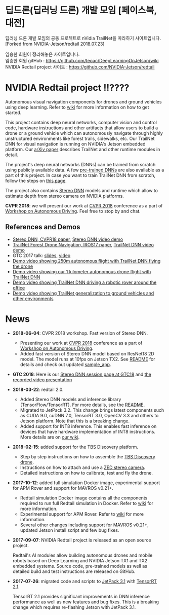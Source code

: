 # 딥드론(딥러닝 드론) 개발 모임 [페이스북, 대전]   
딥러닝 드론 개발 모임의 공동 프로젝트로 nVidia TrailNet을 따라하기 사이트입니다.   
[Forked from NVIDIA-Jetson/redtail 2018.07.23]   

임승한 회원이 정리해놓은 사이트입니다.   
임승한 회원 gitHub : https://github.com/teoac/DeepLearningOnJetson/wiki   
NVIDIA Redtail project 사이트 : https://github.com/NVIDIA-Jetson/redtail   


# NVIDIA Redtail project !!????

Autonomous visual navigation components for drones and ground vehicles using deep learning. Refer to [wiki](https://github.com/NVIDIA-Jetson/redtail/wiki) for more information on how to get started.

This project contains deep neural networks, computer vision and control code, hardware instructions and other artifacts that allow users to build a drone or a ground vehicle which can autonomously navigate through highly unstructured environments like forest trails, sidewalks, etc. Our TrailNet DNN for visual navigation is running on NVIDIA's Jetson embedded platform. Our [arXiv paper](https://arxiv.org/abs/1705.02550) describes TrailNet and other runtime modules in detail.

The project's deep neural networks (DNNs) can be trained from scratch using publicly available data. A few [pre-trained DNNs](../master/models/pretrained/) are also available as a part of this project. In case you want to train TrailNet DNN from scratch, follow the steps on [this page](../../wiki/Models).

The project also contains [Stereo DNN](../master/stereoDNN/) models and runtime which allow to estimate depth from stereo camera on NVIDIA platforms.

**CVPR 2018**: we will present our work at [CVPR 2018](http://cvpr2018.thecvf.com/) conference as a part of [Workshop on Autonomous Driving](http://www.wad.ai/index.html). Feel free to stop by and chat.

## References and Demos
* [Stereo DNN, CVPR18 paper](https://arxiv.org/abs/1803.09719), [Stereo DNN video demo](https://youtu.be/0FPQdVOYoAU)
* [TrailNet Forest Drone Navigation, IROS17 paper](https://arxiv.org/abs/1705.02550), [TrailNet DNN video demo](https://youtu.be/H7Ym3DMSGms)
* GTC 2017 talk: [slides](http://on-demand.gputechconf.com/gtc/2017/presentation/s7172-nikolai-smolyanskiy-autonomous-drone-navigation-with-deep-learning.pdf), [video](http://on-demand.gputechconf.com/gtc/2017/video/s7172-smolyanskiy-autonomous-drone-navigation-with-deep-learning%20(1).PNG.mp4)
* [Demo video showing 250m autonomous flight with TrailNet DNN flying the drone](https://youtu.be/H7Ym3DMSGms)
* [Demo video showing our 1 kilometer autonomous drone flight with TrailNet DNN](https://youtu.be/USYlt9t0lZY)
* [Demo video showing TrailNet DNN driving a robotic rover around the office](https://youtu.be/lOmT4yWcJrM)
* [Demo video showing TrailNet generalization to ground vehicles and other environments](https://youtu.be/ZKF5N8xUxfw)

# News
* **2018-06-04**: CVPR 2018 workshop. Fast version of Stereo DNN.
  * Presenting our work at [CVPR 2018](http://cvpr2018.thecvf.com/) conference as a part of [Workshop on Autonomous Driving](http://www.wad.ai/index.html).
  * Added fast version of Stereo DNN model based on ResNet18 2D model. The model runs at 10fps on Jetson TX2. See [README](../master/stereoDNN/) for details and check out updated [sample_app](../master/stereoDNN/sample_app).

* **GTC 2018**: Here is our [Stereo DNN session page at GTC18](https://2018gputechconf.smarteventscloud.com/connect/sessionDetail.ww?SESSION_ID=152050) and [the recorded video presentation](http://on-demand.gputechconf.com/gtc/2018/video/S8660/)

* **2018-03-22**: redtail 2.0.
  * Added Stereo DNN models and inference library (TensorFlow/TensorRT). For more details, see the [README](../master/stereoDNN/).
  * Migrated to JetPack 3.2. This change brings latest components such as CUDA 9.0, cuDNN 7.0, TensorRT 3.0, OpenCV 3.3 and others to Jetson platform. Note that this is a breaking change.
  * Added support for INT8 inference. This enables fast inference on devices that have hardware implementation of INT8 instructions. More details are on [our wiki](../../wiki/ROS-Nodes#int8-inference).

* **2018-02-15**: added support for the TBS Discovery platform.
  * Step by step instructions on how to assemble the [TBS Discovery drone](../../wiki/Skypad-TBS-Discovery-Setup).
  * Instructions on how to attach and use a [ZED stereo camera](https://www.stereolabs.com/zed/).
  * Detailed instructions on how to calibrate, test and fly the drone.

* **2017-10-12**: added full simulation Docker image, experimental support for APM Rover and support for MAVROS v0.21+.
  
  * Redtail simulation Docker image contains all the components required to run full Redtail simulation in Docker. Refer to [wiki](../../wiki/Testing-in-Simulator) for more information.
  * Experimental support for APM Rover. Refer to [wiki](../../wiki#platforms) for more information.
  * Several other changes including support for MAVROS v0.21+, updated Jetson install script and few bug fixes.

* **2017-09-07**: NVIDIA Redtail project is released as an open source project.
  
  Redtail's AI modules allow building autonomous drones and mobile robots based on Deep Learning and NVIDIA Jetson TX1 and TX2 embedded systems.
  Source code, pre-trained models as well as detailed build and test instructions are released on GitHub.

* **2017-07-26**: migrated code and scripts to [JetPack 3.1](https://developer.nvidia.com/embedded/jetpack) with [TensorRT 2.1](https://developer.nvidia.com/tensorrt).
  
    TensorRT 2.1 provides significant improvements in DNN inference performance as well as new features and bug fixes. This is a breaking change which requires re-flashing Jetson with JetPack 3.1.
